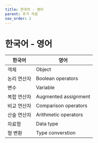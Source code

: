 ```yaml
---
title: 한국어 - 영어
parent: 추가 자료
nav_order: 2
---
```

# 한국어 - 영어

|**한국어**|**영어**|
|---|---|
|객체|Object|
|논리 연산자|Boolean operators|
|변수|Variable|
|복합 연산자|Augmented assignment|
|비교 연산자|Comparison operators|
|산술 연산자|Arithmetic operators|
|자료형|Data type|
|형 변환|Type converstion|